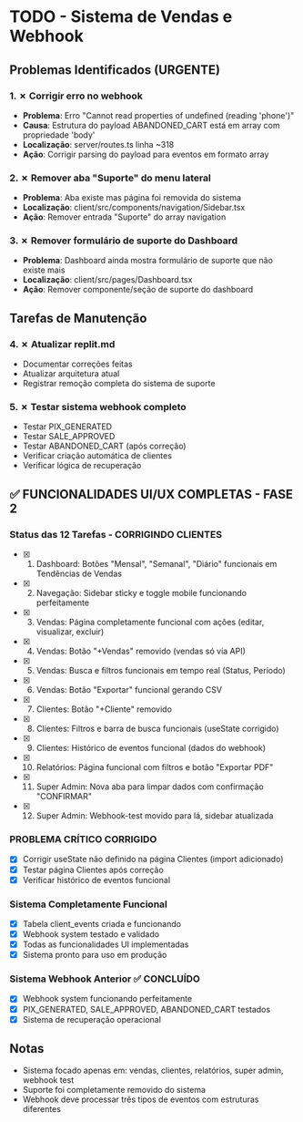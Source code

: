 # TODO - Sistema de Vendas e Webhook

## Problemas Identificados (URGENTE)

### 1. ✗ Corrigir erro no webhook
- **Problema**: Erro "Cannot read properties of undefined (reading 'phone')" 
- **Causa**: Estrutura do payload ABANDONED_CART está em array com propriedade 'body'
- **Localização**: server/routes.ts linha ~318
- **Ação**: Corrigir parsing do payload para eventos em formato array

### 2. ✗ Remover aba "Suporte" do menu lateral
- **Problema**: Aba existe mas página foi removida do sistema
- **Localização**: client/src/components/navigation/Sidebar.tsx
- **Ação**: Remover entrada "Suporte" do array navigation

### 3. ✗ Remover formulário de suporte do Dashboard
- **Problema**: Dashboard ainda mostra formulário de suporte que não existe mais
- **Localização**: client/src/pages/Dashboard.tsx
- **Ação**: Remover componente/seção de suporte do dashboard

## Tarefas de Manutenção

### 4. ✗ Atualizar replit.md
- Documentar correções feitas
- Atualizar arquitetura atual
- Registrar remoção completa do sistema de suporte

### 5. ✗ Testar sistema webhook completo
- Testar PIX_GENERATED
- Testar SALE_APPROVED 
- Testar ABANDONED_CART (após correção)
- Verificar criação automática de clientes
- Verificar lógica de recuperação

## ✅ FUNCIONALIDADES UI/UX COMPLETAS - FASE 2

### Status das 12 Tarefas - CORRIGINDO CLIENTES
- [x] 1. Dashboard: Botões "Mensal", "Semanal", "Diário" funcionais em Tendências de Vendas
- [x] 2. Navegação: Sidebar sticky e toggle mobile funcionando perfeitamente
- [x] 3. Vendas: Página completamente funcional com ações (editar, visualizar, excluir)
- [x] 4. Vendas: Botão "+Vendas" removido (vendas só via API)
- [x] 5. Vendas: Busca e filtros funcionais em tempo real (Status, Período)
- [x] 6. Vendas: Botão "Exportar" funcional gerando CSV
- [x] 7. Clientes: Botão "+Cliente" removido
- [x] 8. Clientes: Filtros e barra de busca funcionais (useState corrigido)
- [x] 9. Clientes: Histórico de eventos funcional (dados do webhook)
- [x] 10. Relatórios: Página funcional com filtros e botão "Exportar PDF"
- [x] 11. Super Admin: Nova aba para limpar dados com confirmação "CONFIRMAR"
- [x] 12. Super Admin: Webhook-test movido para lá, sidebar atualizada

### PROBLEMA CRÍTICO CORRIGIDO
- [x] Corrigir useState não definido na página Clientes (import adicionado)
- [x] Testar página Clientes após correção
- [x] Verificar histórico de eventos funcional

### Sistema Completamente Funcional
- [x] Tabela client_events criada e funcionando
- [x] Webhook system testado e validado
- [x] Todas as funcionalidades UI implementadas
- [x] Sistema pronto para uso em produção

### Sistema Webhook Anterior ✅ CONCLUÍDO
- [x] Webhook system funcionando perfeitamente 
- [x] PIX_GENERATED, SALE_APPROVED, ABANDONED_CART testados
- [x] Sistema de recuperação operacional

## Notas
- Sistema focado apenas em: vendas, clientes, relatórios, super admin, webhook test
- Suporte foi completamente removido do sistema
- Webhook deve processar três tipos de eventos com estruturas diferentes